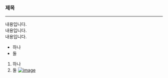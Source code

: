 ### 제목
---
내용입니다.<br/>
내용입니다.<br/>
내용입니다.<br/>
* 하나
* 둘
1. 하나
2. 둘
[![image](https://github.com/bestlee/gitTest2/assets/15953447/0eb4cc8f-a6ad-4f62-8ad7-0ae490dff5fc)](https://cdn.pixabay.com/photo/2015/04/23/22/00/tree-736885_1280.jpg)
